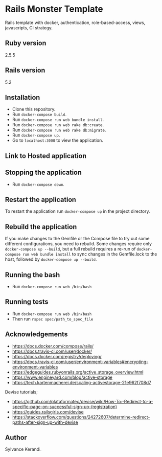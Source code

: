 # Rails Monster Template
Rails template with docker, authentication, role-based-access, views, javascripts, CI strategy.

## Ruby version
2.5.5

## Rails version
5.2

## Installation
- Clone this repository.
- Run `docker-compose build`.
- Run `docker-compose run web bundle install`.
- Run `docker-compose run web rake db:create`.
- Run `docker-compose run web rake db:migrate`.
- Run `docker-compose up`.
- Go to `localhost:3000` to view the application.

## Link to Hosted application

## Stopping the application
- Run `docker-compose down`.

## Restart the application
To restart the application run `docker-compose up` in the project directory.

## Rebuild the application
If you make changes to the Gemfile or the Compose file to try out some different configurations, you need to rebuild. Some changes require only `docker-compose up --build`, but a full rebuild requires a re-run of `docker-compose run web bundle install` to sync changes in the Gemfile.lock to the host, followed by `docker-compose up --build`.

## Running the bash
- Run `docker-compose run web /bin/bash`

## Running tests
- Run `docker-compose run web /bin/bash`
- Then run `rspec spec/path_to_spec_file`

## Acknowledgements
- https://docs.docker.com/compose/rails/
- https://docs.travis-ci.com/user/docker/
- https://docs.docker.com/registry/deploying/
- https://docs.travis-ci.com/user/environment-variables#encrypting-environment-variables
- https://edgeguides.rubyonrails.org/active_storage_overview.html
- https://www.engineyard.com/blog/active-storage
- https://tech.kartenmacherei.de/scaling-activestorage-21e962f708d7

Devise tutorials;
- https://github.com/plataformatec/devise/wiki/How-To:-Redirect-to-a-specific-page-on-successful-sign-up-(registration)
- https://guides.railsgirls.com/devise
- https://stackoverflow.com/questions/24272607/determine-redirect-paths-after-sign-up-with-devise

## Author
Sylvance Kerandi.
